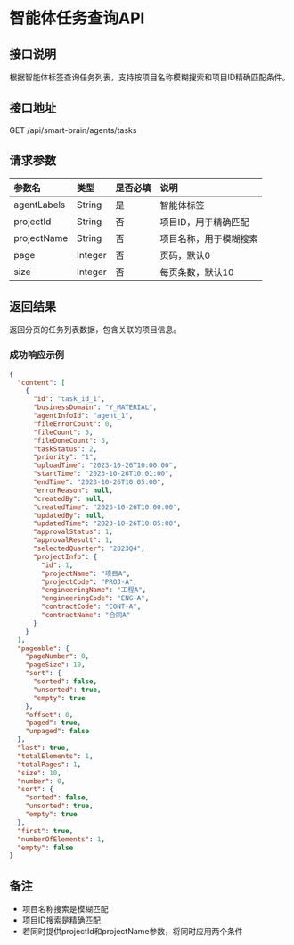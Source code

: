 # 智能体任务查询API

## 接口说明

根据智能体标签查询任务列表，支持按项目名称模糊搜索和项目ID精确匹配条件。

## 接口地址

GET /api/smart-brain/agents/tasks

## 请求参数

| 参数名 | 类型 | 是否必填 | 说明 |
| :--- | :--- | :--- | :--- |
| agentLabels | String | 是 | 智能体标签 |
| projectId | String | 否 | 项目ID，用于精确匹配 |
| projectName | String | 否 | 项目名称，用于模糊搜索 |
| page | Integer | 否 | 页码，默认0 |
| size | Integer | 否 | 每页条数，默认10 |

## 返回结果

返回分页的任务列表数据，包含关联的项目信息。

### 成功响应示例

```json
{
  "content": [
    {
      "id": "task_id_1",
      "businessDomain": "Y_MATERIAL",
      "agentInfoId": "agent_1",
      "fileErrorCount": 0,
      "fileCount": 5,
      "fileDoneCount": 5,
      "taskStatus": 2,
      "priority": "1",
      "uploadTime": "2023-10-26T10:00:00",
      "startTime": "2023-10-26T10:01:00",
      "endTime": "2023-10-26T10:05:00",
      "errorReason": null,
      "createdBy": null,
      "createdTime": "2023-10-26T10:00:00",
      "updatedBy": null,
      "updatedTime": "2023-10-26T10:05:00",
      "approvalStatus": 1,
      "approvalResult": 1,
      "selectedQuarter": "2023Q4",
      "projectInfo": {
        "id": 1,
        "projectName": "项目A",
        "projectCode": "PROJ-A",
        "engineeringName": "工程A",
        "engineeringCode": "ENG-A",
        "contractCode": "CONT-A",
        "contractName": "合同A"
      }
    }
  ],
  "pageable": {
    "pageNumber": 0,
    "pageSize": 10,
    "sort": {
      "sorted": false,
      "unsorted": true,
      "empty": true
    },
    "offset": 0,
    "paged": true,
    "unpaged": false
  },
  "last": true,
  "totalElements": 1,
  "totalPages": 1,
  "size": 10,
  "number": 0,
  "sort": {
    "sorted": false,
    "unsorted": true,
    "empty": true
  },
  "first": true,
  "numberOfElements": 1,
  "empty": false
}
```

## 备注

- 项目名称搜索是模糊匹配
- 项目ID搜索是精确匹配
- 若同时提供projectId和projectName参数，将同时应用两个条件
